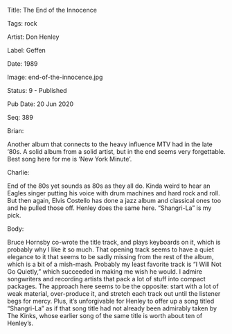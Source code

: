 Title:  The End of the Innocence

Tags:   rock

Artist: Don Henley

Label:  Geffen

Date:   1989

Image:  end-of-the-innocence.jpg

Status: 9 - Published

Pub Date: 20 Jun 2020

Seq:    389

Brian: 

Another album that connects to the heavy influence MTV had in the late ‘80s. A solid album from a solid artist, but in the end seems very forgettable. Best song here for me is ‘New York Minute’.


Charlie: 

End of the 80s yet sounds as 80s as they all do. Kinda weird to hear an Eagles singer putting his voice with drum machines and hard rock and roll. But then again, Elvis Costello has done a jazz album and classical ones too and he pulled those off. Henley does the same here. “Shangri-La” is my pick.


Body: 

Bruce Hornsby co-wrote the title track, and plays keyboards on it, which is probably why I like it so much. That opening track seems to have a quiet elegance to it that seems to be sadly missing from the rest of the album, which is a bit of a mish-mash. Probably my least favorite track is “I Will Not Go Quietly,” which succeeded in making me wish he would. I admire songwriters and recording artists that pack a lot of stuff into compact packages. The approach here seems to be the opposite: start with a lot of weak material, over-produce it, and stretch each track out until the listener begs for mercy. Plus, it’s unforgivable for Henley to offer up a song titled “Shangri-La” as if that song title had not already been admirably taken by The Kinks, whose earlier song of the same title is worth about ten of Henley’s. 

